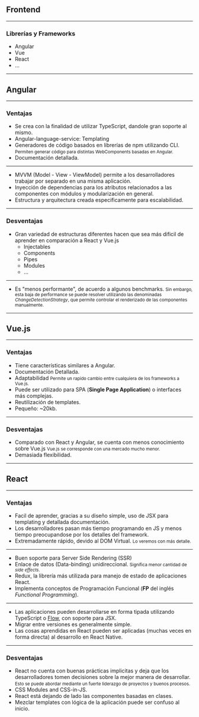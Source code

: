 ## Frontend

----

### Librerías y Frameworks

- Angular
- Vue
- React
- ...

----

## Angular

----

### Ventajas

- Se crea con la finalidad de utilizar TypeScript, dandole gran soporte al mismo.
- Angular-language-service: Templating
- Generadores de código basados en librerías de npm utilizando CLI.
  <small>
    Permiten generar código para distintas WebComponents basadas en Angular.
  </small>
- Documentación detallada.

----

- MVVM (Model - View - ViewModel) permite a los desarrolladores trabajar por separado en una misma aplicación.
- Inyección de dependencias para los atributos relacionados a las componentes con módulos y modularización en general.
- Estructura y arquitectura creada especificamente para escalabilidad.

----

### Desventajas

- Gran variedad de estructuras diferentes hacen que sea más dificil de aprender en comparación a React y Vue.js
  - Injectables
  - Components
  - Pipes
  - Modules
  - ...

----

- Es "menos performante", de acuerdo a algunos benchmarks.
  <small>
    Sin embargo, esta baja de performance se puede resolver utilizando las denominadas _ChangeDetectionStrategy_, que permite controlar el renderizado de las componentes manualmente.
  </small>

----

## Vue.js

----

### Ventajas

- Tiene características similares a Angular.
- Documentación Detallada.
- Adaptabilidad
  <small>
    Permite un rapido cambio entre cualquiera de los frameworks a Vue.js.
  </small>
- Puede ser utilizado para SPA (**Single Page Application**) o interfaces más complejas.
- Reutilización de templates.
- Pequeño: ~20kb.

----

### Desventajas

- Comparado con React y Angular, se cuenta con menos conocimiento sobre Vue.js
  <small>
    Vue.js se corresponde con una mercado mucho menor.
  </small>
- Demasiada flexibilidad.

----

## React

----

### Ventajas

- Facil de aprender, gracias a su diseño simple, uso de JSX para templating y detallada documentación.
- Los desarrolladores pasan más tiempo programando en JS y menos tiempo preocupandose por los detalles del framework.
- Extremadamente rápido, devido al DOM Virtual.
  <small>
    Lo veremos con más detalle.
  </small>

----

- Buen soporte para Server Side Rendering (SSR)
- Enlace de datos (Data-binding) unidireccional.
  <small>
    Significa menor cantidad de _side effects_.
  </small>
- Redux, la librería más utilizada para manejo de estado de aplicaciones React.
- Implementa conceptos de Programación Funcional (**FP** del inglés _Functional Programming_).

----

- Las aplicaciones pueden desarrollarse en forma tipada utilizando TypeScript o [Flow](https://flow.org/), con soporte para JSX.
- Migrar entre versiones es generalmente simple.
- Las cosas aprendidas en React pueden ser aplicadas (muchas veces en forma directa) al desarrollo en React Native.

----

### Desventajas

- React no cuenta con buenas prácticas implicitas y deja que los desarrolladores tomen decisiones sobre la mejor manera de desarrollar.
  <small>
    Esto se puede abordar mediante un fuerte liderazgo de proyectos y buenos procesos.
  </small>
- CSS Modules and CSS-in-JS.
- React está dejando de lado las componentes basadas en clases.
- Mezclar templates con lógica de la aplicación puede ser confuso al inicio.